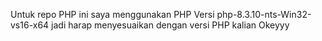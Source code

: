 Untuk repo PHP ini saya menggunakan PHP Versi php-8.3.10-nts-Win32-vs16-x64 jadi harap menyesuaikan dengan versi PHP kalian Okeyyy